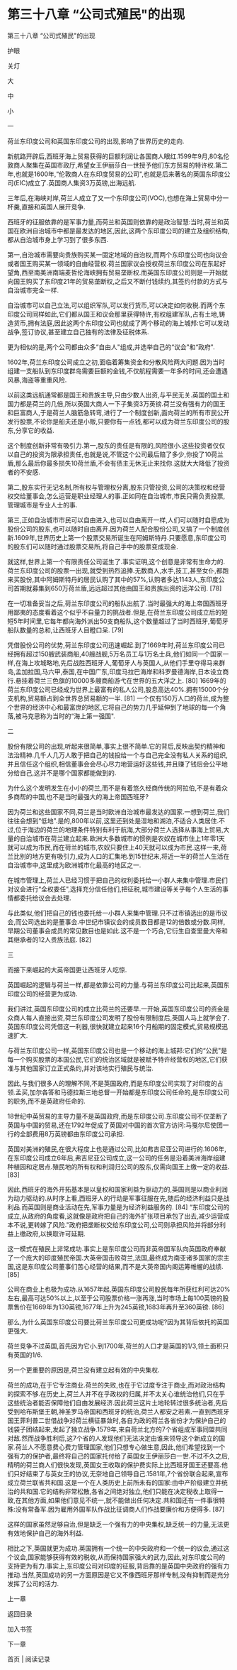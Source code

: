 # 第三十八章 “公司式殖民"的出现

第三十八章 “公司式殖民"的出现

护眼

关灯

大

中

小

一

荷兰东印度公司和英国东印度公司的出现,影响了世界历史的走向.

新航路开辟后,西班牙海上贸易获得的巨额利润让各国商人眼红.1599年9月,80名伦敦商人聚集在英国市政厅,希望女王伊丽莎白一世授予他们东方贸易的特许权.第二年,也就是1600年,“伦敦商人在东印度贸易的公司",也就是后来著名的英国东印度公司(EIC)成立了.英国商人集资3万英镑,出海远航.

三年后,在海峡对岸,荷兰人成立了又一个东印度公司(VOC),也想在海上贸易中分一杯羹,直接和英国人展开竞争.

西班牙的征服依靠的是军事力量,而荷兰和英国则依靠的是政治智慧:当时,荷兰和英国在欧洲自治城市中都是最发达的地区,因此,这两个东印度公司的建立及组织结构,都从自治城市身上学习到了很多东西.

第一,自治城市需要向贵族购买某一固定地域的自治权,而两个东印度公司也向议会或者国王购买某一领域的自由经营权.荷兰国家议会授权荷兰东印度公司在东起好望角,西至南美洲南端麦哲伦海峡拥有贸易垄断权.而英国东印度公司则是一开始就向国王购买了东印度21年的贸易垄断权,之后又不断付钱续约,其签约付款的方式与自治城市完全一样.

自治城市可以自己立法,可以组织军队,可以发行货币,可以决定如何收税.而两个东印度公司同样如此,它们都从国王和议会那里获得特许,有权组建军队,占有土地,铸造货币,拥有法庭,因此这两个东印度公司也就成了两个移动的海上城邦:它可以发动战争,签订协议,甚至建立自己独有的法律及征税体系.

更为相似的是,两个公司都由众多“自由人"组成,并选举自己的“议会"和“政府".

1602年,荷兰东印度公司成立之初,面临着筹集资金和分散风险两大问题.因为当时组建一支船队到东印度群岛需要巨额的金钱,不仅航程需要一年多的时间,还会遭遇风暴,海盗等重重风险.

以前这类远航通常都是国王和贵族主导,只由少数人出资,与平民无关.英国的国土和国力都是荷兰的几倍,所以英国大商人一下子集资3万英镑.荷兰没有强有力的国王和巨富商人,于是荷兰人脑筋急转弯,进行了一个制度创新,面向荷兰的所有市民公开发行股票,不论你是船夫还是小贩,只要你有一点钱,都可以成为荷兰东印度公司的股东,分享它的收益.

这个制度创新非常有吸引力.第一,股东的责任是有限的,风险很小.这些投资者仅仅以自己的投资为限承担责任,也就是说,不管这个公司最后赔了多少,你投了10荷兰盾,那么最后你最多损失10荷兰盾,不会有债主无休无止来找你.这就大大降低了投资者的不安感.

第二,股东实行无记名制,所有权与管理权分离,股东只管投资,公司的决策权和经营权交给董事会,怎么运营是职业经理人的事.正如同在自治城市,市民只需负责投票,管理城市是专业人士的事.

第三,正如自治城市市民可以自由进入,也可以自由离开一样,人们可以随时自愿成为股份公司的股东,也可以随时自由离开.因为荷兰人配合股份公司,又搞了一个制度创新.1609年,世界历史上第一个股票交易所诞生在阿姆斯特丹.只要愿意,东印度公司的股东们可以随时通过股票交易所,将自己手中的股票变成现金.

就这样,世界上第一个有限责任公司诞生了.事实证明,这个创意是非常有生命力的.荷兰东印度公司的股票一出现,就受到热烈追捧.无数商人,水手,技工,甚至女仆,都跑来买股份,其中阿姆斯特丹的居民认购了其中的57%,认购者多达1143人,东印度公司首期就募集到650万荷兰盾,远远超过其他由国王和贵族出资的远洋公司. [78]

在一切准备妥当之后,荷兰东印度公司的船队出航了.当时最强大的海上帝国西班牙用鄙夷的态度看着这个似乎不自量力的挑战者.但是,在荷兰东印度公司成立后的短短5年时间里,它每年都向海外派出50支商船队,这个数量超过了当时西班牙,葡萄牙船队数量的总和,让西班牙人目瞪口呆. [79]

凭借股份公司的优势,荷兰东印度公司迅速崛起.到了1669年时,荷兰东印度公司已经拥有超过150艘武装商船,40艘战舰,5万名员工与1万名士兵,他们如同一个国家一样,在海上攻城略地,先后战胜西班牙人,葡萄牙人与英国人,从他们手里夺得马来群岛,孟加拉国,马六甲,泰国,在中国广东,印度马拉巴海岸和科罗曼德海岸,日本设立商行.悬挂着荷兰三色旗的10000多艘商船游弋在世界的五大洋之上. [80] 1669年的荷兰东印度公司已经成为世界上最富有的私人公司,股息高达40%.拥有15000个分支机构,贸易额占到全世界总贸易额的一半. [81] 一个仅有150万人口的荷兰,成为整个世界的经济中心和最富庶的地区,它将自己的势力几乎延伸到了地球的每一个角落,被马克思称为当时的“海上第一强国".

二

股份有限公司的出现,听起来很简单,事实上很不简单.它的背后,反映出契约精神和法治精神.几千人几万人敢于把自己的钱投给一个与自己完全没有私人关系的组织,并且信任这个组织,相信董事会会尽心尽力地营运好这些钱,并且赚了钱后会公平地分给自己,这并不是哪个国家都能做到的.

为什么这个发明发生在小小的荷兰,而不是有着悠久经商传统的阿拉伯,不是有着众多商帮的中国,也不是当时最强大的海上帝国西班牙?

因为荷兰和这些国家不同,荷兰是当时欧洲自治城市最发达的国家.一想到荷兰,我们往往会想到“低地".是的,800年以前,这里还到处是湿地和湖泊,不适合人类居住.不过,位于海边的荷兰的地理条件特别有利于航海,大部分荷兰人选择从事海上贸易,大量的自治城市在荷兰建立起来.欧洲大多数城市的惯例是农奴在城市住上1年零1天就可以成为市民,而在荷兰的城市,农奴只要住上40天就可以成为市民.这样一来,荷兰比别的地方更有吸引力,成为人口的汇集地.到15世纪末,将近一半的荷兰人生活在自治城市中,这里成为欧洲城市化最高的地区之一.

在城市管理上,荷兰人已经习惯于把自己的权利委托给一小群人来集中管理.市民们对议会进行“全权委任",选择充分信任他们,把征税,城市建设等关乎每个人生活的事情都委托给议会去处理.

与此类似,他们把自己的钱也委托给一小群人来集中管理.只不过市镇选出的是市议会,而公司选出的是董事会.中世纪市镇议会的成员数目都是12的倍数或分数.同样,早期公司董事会成员的常见数目也是如此.这不是一个巧合,它衍生自查里曼大帝和其继承者的12人贵族法庭. [82]

三

而接下来崛起的大英帝国更让西班牙人吃惊.

英国崛起的逻辑与荷兰一样,都是依靠公司的力量.与荷兰东印度公司比起来,英国东印度公司的经营更为成功.

我们讲过,英国东印度公司的成立比荷兰的还要早.一开始,英国东印度公司的资金是众商人每人直接出资,荷兰东印度公司发明了股份有限制度后,英国人马上就学会了.英国东印度公司凭借这一利器,很快就建立起来16个月船期的固定模式,贸易规模迅速扩大.

与荷兰东印度公司一样,英国东印度公司也是一个移动的海上城邦:它们的“公民"是每一个购买股票的本国公民,它们的统治区域就是被赋予特许经营权的地区,它们获准与其他国家订立正式条约,并对该地实行殖民与统治.

因此,与我们很多人的理解不同,不是英国政府,而是东印度公司实现了对印度的占领.孟买,加尔各答和马德拉斯三地总督一开始都是东印度公司任命的,是东印度公司的职务,而不是英政府任命的.

18世纪中英贸易的主导力量不是英国政府,而是东印度公司.东印度公司不仅垄断了英国与中国的贸易,还在1792年促成了英国对中国的首次官方访问:马戛尔尼使团一行的全部费用8万英镑都由东印度公司承担.

英国对美洲的殖民,在很大程度上也是通过公司,比如弗吉尼亚公司进行的.1606年,在东印度公司成立6年后,弗吉尼亚公司成立,这一公司的任务是沿着美洲海岸组建种植园和定居点.殖民地的所有权和利润归公司的股东,仅需向国王上缴一定的收益. [83]

因此,西班牙的海外开拓基本是以皇权和国家利益为驱动力的,英国则是以商业利润为动力驱动的.从时序上看,西班牙人的行动是军事征服在先,随后的经济利益只是战利品.而英国则是商业活动在先,军事力量是为经济利益服务的. [84] “东印度公司的成立,从政府的角度看,这就像是政府把自己的海外扩张项目承包了出去,减少运营成本不说,更转嫁了风险."政府把垄断权交给东印度公司,公司则承担风险并将部分利益上缴政府,以换取许可延期.

这一模式在殖民上非常成功.事实上是东印度公司而非英帝国军队向英国政府奉献了一个庞大的印度殖民帝国.大英帝国击败荷兰,法国,最终成为南亚诸多国家的宗主国,这是东印度公司董事们苦心经营的结果,而不是大英帝国内阁运筹帷幄的战绩. [85]

公司在商业上也极为成功.从1657年起,英国东印度公司股民每年所获红利可达20%左右,最高可达50%以上,以至于公司股票价格一涨再涨,当时市场上每100英镑的股票售价在1669年为130英镑,1677年上升为245英镑,1683年再升至360英镑. [86]

那么,为什么英国东印度公司要比荷兰东印度公司更成功呢?因为其背后依托的英国更强大.

荷兰竞争不过英国,首先因为它小.到1700年,荷兰的人口才是英国的1/3,领土面积只有英国的1/6.

另一个更重要的原因是,荷兰没有建立起有效的中央集权.

荷兰的成功,在于它专注商业.荷兰的失败,也在于它过度专注于商业,而对政治结构的探索不够.在历史上,荷兰人并不在乎政权的归属,并不太关心谁统治他们,只在乎这些统治者能否保障他们自由发展经济.因此荷兰这片土地轮转过很多统治者,先后受到哈布斯堡王朝,神圣罗马帝国和西班牙的统治,荷兰人都安之若素.一直到西班牙国王菲利普二世借战争对荷兰横征暴敛时,各自为政的荷兰各省份才为保护自己的钱袋子团结起来,发起了独立战争.1579年,来自荷兰北方的7个省组成军事同盟共同对敌.然而战争胜利后,这7个省的人发现他们无法决定由谁来领导这个新成立的国家.荷兰人不愿意费心费力管理国家,他们只想专心做生意,因此,他们希望找到一个强有力的保护者,最终将自己的国家托付给了英国女王伊丽莎白一世.不过不久之后,精明的荷兰商人们很快发现,英国女王收取的保护费实际上比西班牙国王还要高.他们只好结束了与英女王的协议,无奈地自己领导自己.1581年,7个省份联合起来,宣布成立荷兰联省共和国.这是一个在人类历史上前所未有的国家:由中产阶级建立并统治的共和国.它的结构非常松散,各省之间绝对独立,他们只能在决定税收上取得一致,在其他方面,如果他们意见不统一,就不能做出任何决定.共和国还有一件事很特殊:没有常备军.因为雇用外国军队作战比征调商人们作战要廉价和方便得多. [87]

这样的国家虽然足够自治,但是缺乏一个强有力的中央集权,缺乏统一的力量,无法更有效地保护自己的海外利益.

相比之下,英国就更为成功.英国拥有一个统一的中央政府和一个统一的议会,通过这个议会,国家能够获得有效的税收,从而保持国家强大的武力,因此,对东印度公司的支持更为有力.事实上,东印度公司对印度的征服,背后靠的是英国中央政府的强有力推动.当然,英国成功的另一方面原因是它又不像西班牙那样专制,没有抑制而是充分发挥了公司的活力.

上一章

返回目录

加入书签

下一章

首页 | 阅读记录